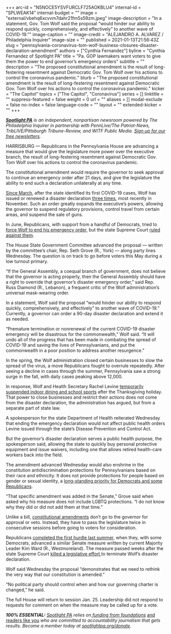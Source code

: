 +++
arc-id = "N5NOCE5YSVFURCLF725AOKBLU4"
internal-id = "SPLWEAK14"
internal-budget = ""
image = "external/vbehq6xcvvm7dahr21fm5s59zm.jpeg"
image-description = "In a statement, Gov. Tom Wolf said the proposal “would hinder our ability to respond quickly, comprehensively, and effectively” to another wave of COVID-19.”"
image-caption = ""
image-credit = "ALEJANDRO A. ALVAREZ / Philadelphia Inquirer"
image-size = ""
published = 2021-01-13T21:56:43Z
slug = "pennsylvania-coronavirus-tom-wolf-business-closures-disaster-declaration-amendment"
authors = ["Cynthia Fernandez"]
byline = "Cynthia Fernandez of Spotlight PA"
title = "Pa. GOP lawmakers want voters to give them the power to end governor’s emergency orders"
subtitle = ""
description = "The proposed constitutional amendment is the result of long-festering resentment against Democratic Gov. Tom Wolf over his actions to control the coronavirus pandemic."
blurb = "The proposed constitutional amendment is the result of long-festering resentment against Democratic Gov. Tom Wolf over his actions to control the coronavirus pandemic."
kicker = "The Capitol"
topics = ["The Capitol", "Coronavirus"]
series = []
linktitle = ""
suppress-featured = false
weight = 0
url = ""
aliases = []
modal-exclude = false
no-index = false
language-code = ""
layout = ""
extended-kicker = ""
+++

<a href="https://www.spotlightpa.org/"><i><b>Spotlight PA</b></i></a><i> is an independent, nonpartisan newsroom powered by The Philadelphia Inquirer in partnership with PennLive/The Patriot-News, TribLIVE/Pittsburgh Tribune-Review, and WITF Public Media. </i><a href="https://www.spotlightpa.org/newsletters"><i>Sign up for our free newsletters</i></a><i>.</i>

HARRISBURG — Republicans in the Pennsylvania House are advancing a measure that would give the legislature more power over the executive branch, the result of long-festering resentment against Democratic Gov. Tom Wolf over his actions to control the coronavirus pandemic.

The constitutional amendment would require the governor to seek approval to continue an emergency order after 21 days, and give the legislature the ability to end such a declaration unilaterally at any time.

<a href="https://www.spotlightpa.org/news/2020/03/pennsylvania-shutdown-lifesustaining-businesses-tom-wolf-shut-down/">Since March</a>, after the state identified its first COVID-19 cases, Wolf has issued or renewed a disaster declaration <a href="https://web.archive.org/web/20230117043817/https://www.governor.pa.gov/newsroom/governor-wolf-signs-renewal-to-covid-19-disaster-declaration/">three times</a>, most recently in November. Such an order greatly expands the executive’s powers, allowing the governor to suspend regulatory provisions, control travel from certain areas, and suspend the sale of guns.

In June, Republicans, with support from a handful of Democrats, tried to <a href="https://www.spotlightpa.org/news/2020/06/pennsylvania-coronavirus-emergency-resolution-court-battle/">force Wolf to end his emergency order</a>, but the state Supreme Court <a href="https://www.spotlightpa.org/news/2020/07/pennsylvania-coronavirus-disaster-declaration-supreme-court-ruling/">ruled against them</a>.

<script src="https://www.spotlightpa.org/embed.js" async></script><div data-spl-embed-version="1" data-spl-src="https://www.spotlightpa.org/embeds/newsletter/"></div>

The House State Government Committee advanced the proposal — written by the committee’s chair, Rep. Seth Grove (R., York) — along party lines Wednesday. The question is on track to go before voters this May during a low turnout primary.

“If the General Assembly, a coequal branch of government, does not believe that the governor is acting properly, then the General Assembly should have a right to override that governor’s disaster emergency order,” said Rep. Russ Diamond (R., Lebanon), a frequent critic of the Wolf administration’s universal mask-wearing order.

In a statement, Wolf said the proposal “would hinder our ability to respond quickly, comprehensively, and effectively” to another wave of COVID-19.” Currently, a governor can order a 90-day disaster declaration and extend it as needed.

“Premature termination or nonrenewal of the current COVID-19 disaster emergency will be disastrous for the commonwealth,” Wolf said. “It will undo all of the progress that has been made in combating the spread of COVID-19 and saving the lives of Pennsylvanians, and put the commonwealth in a poor position to address another resurgence.”

In the spring, the Wolf administration closed certain businesses to slow the spread of the virus, a move Republicans fought to overrule repeatedly. After seeing a decline in cases through the summer, Pennsylvania saw a strong surge in the fall, with daily cases peaking above 12,000.

In response, Wolf and Health Secretary Rachel Levine <a href="https://www.spotlightpa.org/news/2020/12/pennsylvania-indoor-dining-school-sports-ban-tom-wolf-three-weeks/">temporarily suspended indoor dining and school sports</a> after the Thanksgiving holiday. That power to close businesses and restrict their actions does not come from the disaster declaration, the administration has argued, but from a separate part of state law.

A spokesperson for the state Department of Health reiterated Wednesday that ending the emergency declaration would not affect public health orders Levine issued through the state’s Disease Prevention and Control Act. 

But the governor’s disaster declaration serves a public health purpose, the spokesperson said, allowing the state to quickly buy personal protective equipment and issue waivers, including one that allows retired health-care workers back into the field.

The amendment advanced Wednesday would also enshrine in the constitution antidiscrimination protections for Pennsylvanians based on their race and ethnicity. It does not provide protections for people based on gender or sexual identity, a <a href="https://www.spotlightpa.org/news/2020/06/pennsylvania-lgbtq-discrimination-protections-law/">long-standing priority for Democrats and some Republicans</a>.

<script src="https://www.spotlightpa.org/embed.js" async></script><div data-spl-embed-version="1" data-spl-src="https://www.spotlightpa.org/embeds/donate/?teaser_text=Spotlight%20PA%20provides%20essential%2C%20public-service%20journalism%20thanks%20to%20readers%20like%20you.%20Help%20us%20continue%20that%20work."></div>

“That specific amendment was added in the Senate,” Grove said when asked why his measure does not include LGBTQ protections. “I do not know why they did or did not add them at that time.”

Unlike a bill, <a href="https://web.archive.org/20210113233517/https://www.legis.state.pa.us/cfdocs/legis/LI/consCheck.cfm?txtType=HTM&ttl=00&div=0&chpt=11">constitutional amendments</a> don’t go to the governor for approval or veto. Instead, they have to pass the legislature twice in consecutive sessions before going to voters for consideration.

Republicans <a href="https://www.spotlightpa.org/news/2020/07/coronavirus-disaster-declaration-pennsylvania-legislature-powers/">completed the first hurdle last summer</a>, when they, with some Democrats, advanced a similar Senate measure written by current Majority Leader Kim Ward (R., Westmoreland). The measure passed weeks after the state Supreme Court <a href="https://www.spotlightpa.org/news/2020/07/pennsylvania-coronavirus-disaster-declaration-supreme-court-ruling/">killed a legislative effort </a>to terminate Wolf’s disaster declaration.

Wolf said Wednesday the proposal “demonstrates that we need to rethink the very way that our constitution is amended.”

“No political party should control when and how our governing charter is changed,” he said.

The full House will return to session Jan. 25. Leadership did not respond to requests for comment on when the measure may be called up for a vote.

<i><b>100% ESSENTIAL:</b></i><i> </i><a href="https://www.spotlightpa.org/"><i>Spotlight PA</i></a><i> relies on</i><a href="https://www.spotlightpa.org/support"><i> funding from foundations</i></a><i> </i><a href="https://www.spotlightpa.org/support">and readers like you</a><i> who are committed to accountability journalism that gets results. Become a member today at </i><a href="/donate?campaign=701Dn000000YgovIAC"><i>spotlightpa.org/donate</i></a><i>.</i>
